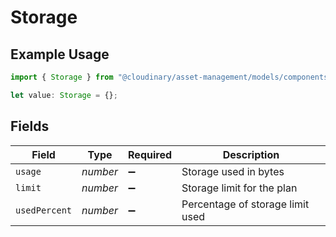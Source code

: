 # Storage

## Example Usage

```typescript
import { Storage } from "@cloudinary/asset-management/models/components";

let value: Storage = {};
```

## Fields

| Field                            | Type                             | Required                         | Description                      |
| -------------------------------- | -------------------------------- | -------------------------------- | -------------------------------- |
| `usage`                          | *number*                         | :heavy_minus_sign:               | Storage used in bytes            |
| `limit`                          | *number*                         | :heavy_minus_sign:               | Storage limit for the plan       |
| `usedPercent`                    | *number*                         | :heavy_minus_sign:               | Percentage of storage limit used |